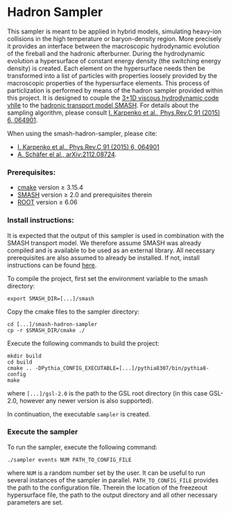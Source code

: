 # Hadron Sampler

This sampler is meant to be applied in hybrid models, simulating heavy-ion collisions in the high temperature or baryon-density region. More precisely it provides an interface between the macroscopic hydrodynamic evolution of the fireball and the hadronic afterburner. During the hydrodynamic evolution a hypersurface of constant energy density (the switching energy density) is created. Each element on the hypersurface needs then be transformed into a list of particles with properties loosely provided by the macroscopic properties of the hypersurface elements. This process of particlization is performed by means of the hadron sampler provided within this project. It is designed to couple the [3+1D viscous hydrodynamic code vhlle](https://github.com/yukarpenko/vhlle) to the [hadronic transport model SMASH](https://smash-transport.github.io). For details about the sampling algorithm, please consult [I. Karpenko et al., Phys.Rev.C 91 (2015) 6, 064901](https://inspirehep.net/literature/1343339).

When using the smash-hadron-sampler, please cite:
- [I. Karpenko et al., Phys.Rev.C 91 (2015) 6, 064901](https://inspirehep.net/literature/1343339)
- [A. Schäfer el al., arXiv:2112.08724](https://arxiv.org/abs/2112.08724).

### Prerequisites:
- [cmake](https://cmake.org) version &ge; 3.15.4
- [SMASH](https://github.com/smash-transport/smash) version &ge; 2.0 and prerequisites therein
- [ROOT](https://root.cern.ch) version &ge; 6.06

### Install instructions:
It is expected that the output of this sampler is used in combination with the SMASH transport model. We therefore assume SMASH was already compiled and is available to be used as an external library. All necessary prerequisites are also assumed to already be installed.
If not, install instructions can be found [here](https://github.com/smash-transport/smash-devel/blob/master/README.md).

To compile the project, first set the environment variable to the smash directory:

    export SMASH_DIR=[...]/smash

Copy the cmake files to the sampler directory:

    cd [...]/smash-hadron-sampler
    cp -r $SMASH_DIR/cmake ./

Execute the following commands to build the project:

    mkdir build
    cd build
    cmake .. -DPythia_CONFIG_EXECUTABLE=[...]/pythia8307/bin/pythia8-config
    make
where `[...]/gsl-2.0` is the path to the GSL root directory (in this case GSL-2.0, however any newer version is also supported).

In continuation, the executable `sampler` is created.


### Execute the sampler
To run the sampler, execute the following command:

    ./sampler events NUM PATH_TO_CONFIG_FILE

where `NUM` is a random number set by the user. It can be useful to run several instances of the sampler in parallel. `PATH_TO_CONFIG_FILE` provides the path to the configuration file. Therein the location of the freezeout hypersurface file, the path to the output directory and all other necessary parameters are set.
